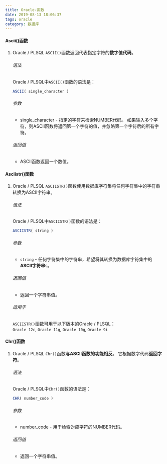 ```yaml
---
title: Oracle-函数
date: 2019-08-13 18:06:37
tags: oracle
category: 数据库
---
```


#### Ascii()函数
1. Oracle / PLSQL `ASCII()`函数返回代表指定字符的**数字值代码**。

	###### 语法
	Oracle / PLSQL中`ASCII()`函数的语法是：
	```sql
	ASCII( single_character )
	```
	###### 参数
	* single_character - 指定的字符来检索NUMBER代码。 如果输入多个字符，则ASCII函数将返回第一个字符的值，并忽略第一个字符后的所有字符。

	###### 返回值
	* ASCII函数返回一个数值。

#### Asciistr()函数
1. Oracle / PLSQL `ASCIISTR()`函数使用数据库字符集将任何字符集中的字符串转换为ASCII字符串。

	###### 语法
	Oracle / PLSQL中`ASCIISTR()`函数的语法是：
	```sql
	ASCIISTR( string )
	```
	###### 参数
	* `string` - 任何字符集中的字符串，希望将其转换为数据库字符集中的**ASCII字符串**s。
	###### 返回值
	* 返回一个字符串值。
	###### 适用于
	`ASCIISTR()`函数可用于以下版本的Oracle / PLSQL：  
	`Oracle 12c`, `Oracle 11g`, `Oracle 10g`, `Oracle 9i`

#### Chr()函数
1. Oracle / PLSQL `Chr()`函数**与ASCII函数的功能相反**。 它根据数字代码**返回字符**。

	###### 语法
	Oracle / PLSQL中`Chr()`函数的语法是：
	```sql
	CHR( number_code )
	```
	###### 参数
	* number_code - 用于检索对应字符的NUMBER代码。

	###### 返回值
	* 返回一个字符串值。